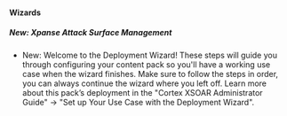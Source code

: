 
#### Wizards

##### New: Xpanse Attack Surface Management

- New: Welcome to the Deployment Wizard!  These steps will guide you through configuring your content pack so you'll have a working use case when the wizard finishes. Make sure to follow the steps in order, you can always continue the wizard where you left off. Learn more about this pack’s deployment in the "Cortex XSOAR Administrator Guide" -> "Set up Your Use Case with the Deployment Wizard".